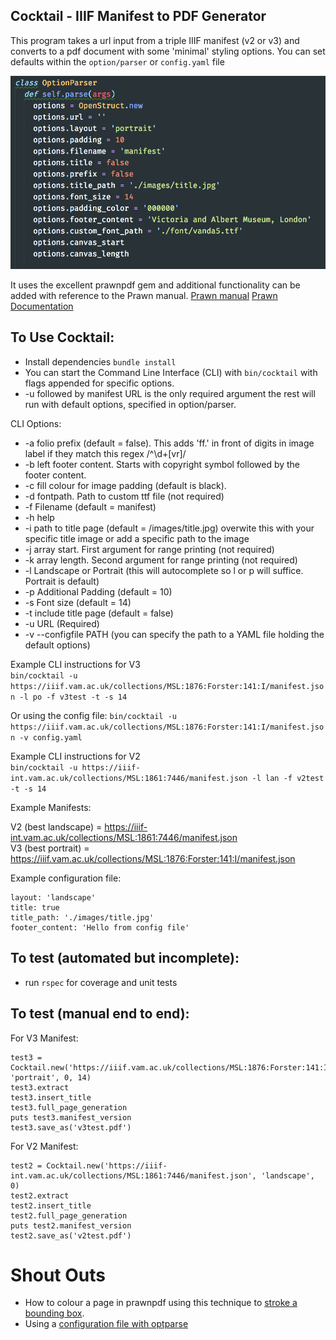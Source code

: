 Cocktail - IIIF Manifest to PDF Generator
-----

This program takes a url input from a triple IIIF manifest (v2 or v3) and converts to a pdf document with some 'minimal' styling options.
You can set defaults within the `option/parser` or `config.yaml` file

![Default options](images/default_options.png)

It uses the excellent prawnpdf gem and additional functionality can be added with reference to the Prawn manual.
[Prawn manual](http://prawnpdf.org/manual.pdf)
[Prawn Documentation](http://prawnpdf.org/docs/0.11.1/Prawn/Document.html)


To Use Cocktail:
---

- Install dependencies `bundle install`
- You can start the Command Line Interface (CLI) with `bin/cocktail` with flags appended for specific options. 
- -u followed by manifest URL is the only required argument the rest will run with default options, specified in option/parser.

CLI Options:

- -a folio prefix (default = false). This adds 'ff.' in front of digits in image label if they match this regex /^\d+[vr]/
- -b left footer content. Starts with copyright symbol followed by the footer content.
- -c fill colour for image padding (default is black).
- -d fontpath. Path to custom ttf file (not required)
- -f Filename (default = manifest)
- -h help
- -i path to title page (default = /images/title.jpg) overwite this with your specific title image or add a specific path to the image
- -j array start. First argument for range printing (not required)
- -k array length. Second argument for range printing (not required)
- -l Landscape or Portrait (this will autocomplete so l or p will suffice. Portrait is default)
- -p Additional Padding (default = 10)
- -s Font size (default = 14)
- -t include title page (default = false)
- -u URL (Required)
- -v --configfile PATH (you can specify the path to a YAML file holding the default options)

Example CLI instructions for V3  
`bin/cocktail -u https://iiif.vam.ac.uk/collections/MSL:1876:Forster:141:I/manifest.json -l po -f v3test -t -s 14`

Or using the config file:
`bin/cocktail -u https://iiif.vam.ac.uk/collections/MSL:1876:Forster:141:I/manifest.json -v config.yaml`


Example CLI instructions for V2  
`bin/cocktail -u https://iiif-int.vam.ac.uk/collections/MSL:1861:7446/manifest.json -l lan -f v2test -t -s 14`

Example Manifests:

V2 (best landscape) = https://iiif-int.vam.ac.uk/collections/MSL:1861:7446/manifest.json  
V3 (best portrait) = https://iiif.vam.ac.uk/collections/MSL:1876:Forster:141:I/manifest.json

Example configuration file:

```
layout: 'landscape'
title: true
title_path: './images/title.jpg'
footer_content: 'Hello from config file'
```

To test (automated but incomplete):
---

- run `rspec` for coverage and unit tests

To test (manual end to end):
---

For V3 Manifest:  

```
test3 = Cocktail.new('https://iiif.vam.ac.uk/collections/MSL:1876:Forster:141:I/manifest.json', 'portrait', 0, 14)  
test3.extract  
test3.insert_title  
test3.full_page_generation  
puts test3.manifest_version  
test3.save_as('v3test.pdf')  
```

For V2 Manifest:  

```
test2 = Cocktail.new('https://iiif-int.vam.ac.uk/collections/MSL:1861:7446/manifest.json', 'landscape', 0)  
test2.extract  
test2.insert_title  
test2.full_page_generation  
puts test2.manifest_version  
test2.save_as('v2test.pdf')  
```

Shout Outs
===

- How to colour a page in prawnpdf using this technique to [stroke a bounding box](https://stackoverflow.com/questions/17757298/how-to-add-background-fill-color-to-a-bounding-box-in-prawn).
- Using a [configuration file with optparse](https://stackoverflow.com/questions/4375530/ruby-configuration-file-parser-combined-with-optionparser)
